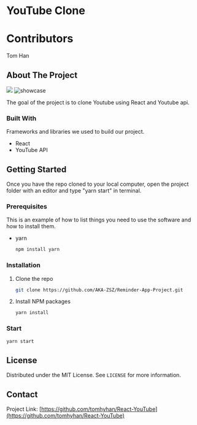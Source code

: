 # YouTube Clone

# Contributors


Tom Han

<!-- ABOUT THE PROJECT -->
## About The Project
<img src="https://res.cloudinary.com/dqxbx0voh/image/upload/c_scale,h_500,w_700/v1611191695/yt2_qpslqa.png">
<img src="https://res.cloudinary.com/dqxbx0voh/image/upload/c_scale,h_500,w_700/v1611191691/yt1_zvcgsn.png" alt="showcase">

The goal of the project is to clone Youtube using React and Youtube api.

### Built With

Frameworks and libraries we used to build our project. 

* React
* YouTube API



<!-- GETTING STARTED -->
## Getting Started

Once you have the repo cloned to your local computer, open the project folder with an editor and type "yarn start" in terminal.  

### Prerequisites

This is an example of how to list things you need to use the software and how to install them.
* yarn
  ```sh
  npm install yarn
  ```


### Installation

1. Clone the repo
   ```sh
   git clone https://github.com/AKA-ZSZ/Reminder-App-Project.git
   ```
2. Install NPM packages
   ```sh
   yarn install
   ```

   
### Start
   ```sh
   yarn start
   ```


<!-- LICENSE -->
## License

Distributed under the MIT License. See `LICENSE` for more information.


<!-- CONTACT -->
## Contact

Project Link: [https://github.com/tomhyhan/React-YouTube](https://github.com/tomhyhan/React-YouTube)

